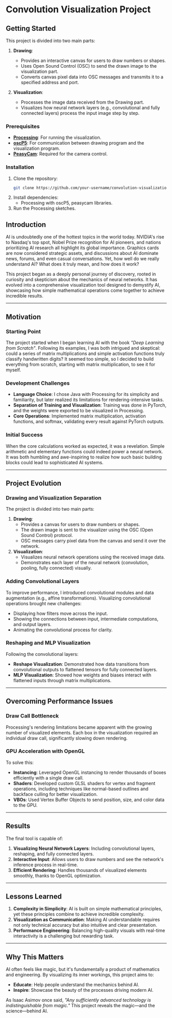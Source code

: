 
# Convolution Visualization Project


## Getting Started

This project is divided into two main parts:

1. **Drawing**:
   - Provides an interactive canvas for users to draw numbers or shapes.
   - Uses Open Sound Control (OSC) to send the drawn image to the visualization part.
   - Converts canvas pixel data into OSC messages and transmits it to a specified address and port.

2. **Visualization**:
   - Processes the image data received from the Drawing part.
   - Visualizes how neural network layers (e.g., convolutional and fully connected layers) process the input image step by step.

### Prerequisites
- **[Processing](https://processing.org/)**: For running the visualization.
- **[oscP5](https://www.sojamo.de/libraries/oscp5/)**: For communication between drawing program and the visualization program.
- **[PeasyCam](https://mrfeinberg.com/peasycam/)**: Required for the camera control.
  
### Installation
1. Clone the repository:
   ```bash
   git clone https://github.com/your-username/convolution-visualization.git
   ```
2. Install dependencies:
   - Processing with oscP5, peasycam libraries.
3. Run the Processing sketches.

## Introduction

AI is undoubtedly one of the hottest topics in the world today. NVIDIA's rise to Nasdaq's top spot, Nobel Prize recognition for AI pioneers, and nations prioritizing AI research all highlight its global importance. Graphics cards are now considered strategic assets, and discussions about AI dominate news, forums, and even casual conversations. Yet, how well do we really understand AI? What does it truly mean, and how does it work?

This project began as a deeply personal journey of discovery, rooted in curiosity and skepticism about the mechanics of neural networks. It has evolved into a comprehensive visualization tool designed to demystify AI, showcasing how simple mathematical operations come together to achieve incredible results.

---

## Motivation

### Starting Point
The project started when I began learning AI with the book *"Deep Learning from Scratch"*. Following its examples, I was both intrigued and skeptical: could a series of matrix multiplications and simple activation functions truly classify handwritten digits? It seemed too simple, so I decided to build everything from scratch, starting with matrix multiplication, to see it for myself.

### Development Challenges
- **Language Choice**: I chose Java with Processing for its simplicity and familiarity, but later realized its limitations for rendering-intensive tasks.
- **Separation of Training and Visualization**: Training was done in PyTorch, and the weights were exported to be visualized in Processing.
- **Core Operations**: Implemented matrix multiplication, activation functions, and softmax, validating every result against PyTorch outputs.

### Initial Success
When the core calculations worked as expected, it was a revelation. Simple arithmetic and elementary functions could indeed power a neural network. It was both humbling and awe-inspiring to realize how such basic building blocks could lead to sophisticated AI systems.

---

## Project Evolution

### Drawing and Visualization Separation
The project is divided into two main parts:
1. **Drawing**:
   - Provides a canvas for users to draw numbers or shapes.
   - The drawn image is sent to the visualizer using the OSC (Open Sound Control) protocol.
   - OSC messages carry pixel data from the canvas and send it over the network.
2. **Visualization**:
   - Visualizes neural network operations using the received image data.
   - Demonstrates each layer of the neural network (convolution, pooling, fully connected) visually.

### Adding Convolutional Layers
To improve performance, I introduced convolutional modules and data augmentation (e.g., affine transformations). Visualizing convolutional operations brought new challenges:
- Displaying how filters move across the input.
- Showing the connections between input, intermediate computations, and output layers.
- Animating the convolutional process for clarity.

### Reshaping and MLP Visualization
Following the convolutional layers:
- **Reshape Visualization**: Demonstrated how data transitions from convolutional outputs to flattened tensors for fully connected layers.
- **MLP Visualization**: Showed how weights and biases interact with flattened inputs through matrix multiplications.

---

## Overcoming Performance Issues

### Draw Call Bottleneck
Processing's rendering limitations became apparent with the growing number of visualized elements. Each box in the visualization required an individual draw call, significantly slowing down rendering.

### GPU Acceleration with OpenGL
To solve this:
- **Instancing**: Leveraged OpenGL instancing to render thousands of boxes efficiently with a single draw call.
- **Shaders**: Developed custom GLSL shaders for vertex and fragment operations, including techniques like normal-based outlines and backface culling for better visualization.
- **VBOs**: Used Vertex Buffer Objects to send position, size, and color data to the GPU.

---

## Results

The final tool is capable of:
1. **Visualizing Neural Network Layers**: Including convolutional layers, reshaping, and fully connected layers.
2. **Interactive Input**: Allows users to draw numbers and see the network's inference process in real-time.
3. **Efficient Rendering**: Handles thousands of visualized elements smoothly, thanks to OpenGL optimization.

---

## Lessons Learned

1. **Complexity in Simplicity**: AI is built on simple mathematical principles, yet these principles combine to achieve incredible complexity.
2. **Visualization as Communication**: Making AI understandable requires not only technical accuracy but also intuitive and clear presentation.
3. **Performance Engineering**: Balancing high-quality visuals with real-time interactivity is a challenging but rewarding task.

---

## Why This Matters

AI often feels like magic, but it's fundamentally a product of mathematics and engineering. By visualizing its inner workings, this project aims to:
- **Educate**: Help people understand the mechanics behind AI.
- **Inspire**: Showcase the beauty of the processes driving modern AI.

As Isaac Asimov once said, *"Any sufficiently advanced technology is indistinguishable from magic."* This project reveals the magic—and the science—behind AI.
